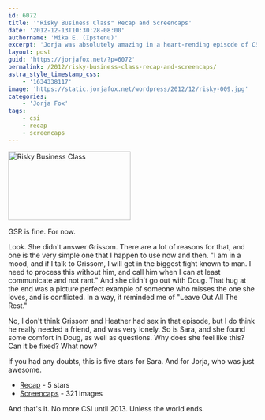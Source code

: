 ```yaml
---
id: 6072
title: '"Risky Business Class" Recap and Screencaps'
date: '2012-12-13T10:30:28-08:00'
authorname: 'Mika E. (Ipstenu)'
excerpt: 'Jorja was absolutely amazing in a heart-rending episode of CSI. Five stars, and I''m sure we''ll be talking about GSR until January.'
layout: post
guid: 'https://jorjafox.net/?p=6072'
permalink: /2012/risky-business-class-recap-and-screencaps/
astra_style_timestamp_css:
    - '1634338117'
image: 'https://static.jorjafox.net/wordpress/2012/12/risky-009.jpg'
categories:
    - 'Jorja Fox'
tags:
    - csi
    - recap
    - screencaps
---
```


<a href="//static.jorjafox.net/wordpress/2012/12/risky-009.jpg"><img class="size-medium wp-image-6073 alignleft" title="Risky Business Class" alt="Risky Business Class" src="//static.jorjafox.net/wordpress/2012/12/risky-009-248x140.jpg" width="248" height="140" /></a>

GSR is fine. For now.

Look. She didn't answer Grissom. There are a lot of reasons for that, and one is the very simple one that I happen to use now and then. "I am in a mood, and if I talk to Grissom, I will get in the biggest fight known to man. I need to process this without him, and call him when I can at least communicate and not rant." And she didn't go out with Doug. That hug at the end was a picture perfect example of someone who misses the one she loves, and is conflicted. In a way, it reminded me of "Leave Out All The Rest."

No, I don't think Grissom and Heather had sex in that episode, but I do think he really needed a friend, and was very lonely. So is Sara, and she found some comfort in Doug, as well as questions. Why does she feel like this? Can it be fixed? What now?

If you had any doubts, this is five stars for Sara. And for Jorja, who was just awesome.
<ul>
	<li><a href="https://jorjafox.net/wiki/Risky_Business_Class">Recap</a> - 5 stars</li>
	<li><a href="https://jorjafox.net/gallery/tv/csi/season13/10risky/">Screencaps</a> - 321 images</li>
</ul>
And that's it. No more CSI until 2013. Unless the world ends.
